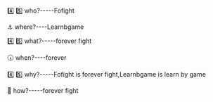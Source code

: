:four: :five: who?-----Fofight

:anchor: where?----Learnbgame

:four: :five: what?-----forever fight

:clock530: when?----forever

:four: :five: why?-----Fofight is forever fight,Learnbgame is learn by game

:repeat_one: how?-----forever fight
